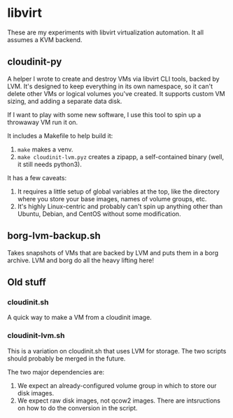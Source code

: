 # libvirt

These are my experiments with libvirt virtualization automation. It all assumes
a KVM backend.

## cloudinit-py

A helper I wrote to create and destroy VMs via libvirt CLI tools, backed by
LVM. It's designed to keep everything in its own namespace, so it can't delete
other VMs or logical volumes you've created. It supports custom VM sizing, and
adding a separate data disk.  

If I want to play with some new software, I use this tool to spin up a
throwaway VM run it on.

It includes a Makefile to help build it:
1. `make` makes a venv.
2. `make cloudinit-lvm.pyz` creates a zipapp, a self-contained binary (well, it
   still needs python3).

It has a few caveats:
1. It requires a little setup of global variables at the top, like the
   directory where you store your base images, names of volume groups, etc.
2. It's highly Linux-centric and probably can't spin up anything other than
   Ubuntu, Debian, and CentOS without some modification.

## borg-lvm-backup.sh

Takes snapshots of VMs that are backed by LVM and puts them in a borg archive.
LVM and borg do all the heavy lifting here!

## Old stuff

### cloudinit.sh

A quick way to make a VM from a cloudinit image.

### cloudinit-lvm.sh

This is a variation on cloudinit.sh that uses LVM for storage. The two scripts
should probably be merged in the future.

The two major dependencies are:

1. We expect an already-configured volume group in which to store our disk images.
2. We expect raw disk images, not qcow2 images. There are intsructions on how
   to do the conversion in the script.

